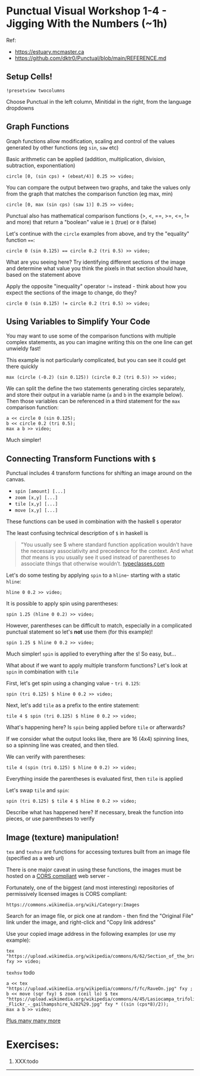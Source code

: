 # Punctual Visual Workshop 1-4 - Jigging With the Numbers (~1h)

Ref: 
 - https://estuary.mcmaster.ca
 - https://github.com/dktr0/Punctual/blob/main/REFERENCE.md

## Setup Cells!

`!presetview twocolumns`

Choose Punctual in the left column, Minitidal in the right, from the language dropdowns

## Graph Functions

Graph functions allow modification, scaling and control of the values generated by other functions (eg `sin`, `saw` etc)

Basic arithmetic can be applied (addition, multiplication, division, subtraction, exponentiation)

```
circle [0, (sin cps) + (ebeat/4)] 0.25 >> video;
```

You can compare the output between two graphs, and take the values only from the graph that matches the comparison function (eg max, min) 

```
circle [0, max (sin cps) (saw 1)] 0.25 >> video;
```

Punctual also has mathematical comparison functions (>, <, ==, >=, <=, != and more) that return a "boolean" value ie `1` (true) or `0` (false)

Let's continue with the `circle` examples from above, and try the "equality" function `==`:

```
circle 0 (sin 0.125) == circle 0.2 (tri 0.5) >> video;
```

What are you seeing here? Try identifying different sections of the image and determine what value you think the pixels in that section should have, based on the statement above

Apply the opposite "inequality" operator `!=` instead - think about how you expect the sections of the image to change, do they?

```
circle 0 (sin 0.125) != circle 0.2 (tri 0.5) >> video;
```

## Using Variables to Simplify Your Code

You may want to use some of the comparison functions with multiple complex statements, as you can imagine writing this on the one line can get unwieldy fast!

This example is not particularly complicated, but you can see it could get there quickly

```
max (circle (-0.2) (sin 0.125)) (circle 0.2 (tri 0.5)) >> video;
```

We can split the define the two statements generating circles separately, and store their output in a variable name (`a` and `b` in the example below). Then those variables can be referenced in a third statement for the `max` comparison function:


```
a << circle 0 (sin 0.125);
b << circle 0.2 (tri 0.5);
max a b >> video;
```

Much simpler!


## Connecting Transform Functions with `$`

Punctual includes 4 transform functions for shifting an image around on the canvas. 
 - `spin [amount] [...]`
 - `zoom [x,y] [...]`
 - `tile [x,y] [...]`
 - `move [x,y] [...]`

These functions can be used in combination with the haskell `$` operator

The least confusing technical description of `$` in haskell is

> "You usually see $ where standard function application wouldn’t have the necessary associativity and precedence for the context. And what *that* means is you usually see it used instead of parentheses to associate things that otherwise wouldn’t.
> [typeclasses.com](https://typeclasses.com/featured/dollar)

Let's do some testing by applying `spin` to a `hline`- starting with a static `hline`:

```
hline 0 0.2 >> video;
```

It is possible to apply spin using parentheses:

```
spin 1.25 (hline 0 0.2) >> video;
```

However, parentheses can be difficult to match, especially in a complicated punctual statement so let's **not** use them (for this example)!

```
spin 1.25 $ hline 0 0.2 >> video;
```

Much simpler! `spin` is applied to everything after the `$`! So easy, but...

What about if we want to apply multiple transform functions? Let's look at `spin` in combination with `tile`

First, let's get spin using a changing value - `tri 0.125`:

```
spin (tri 0.125) $ hline 0 0.2 >> video;
```

Next, let's add `tile` as a prefix to the entire statement:

```
tile 4 $ spin (tri 0.125) $ hline 0 0.2 >> video;
```

What's happening here? Is `spin` being applied before `tile` or afterwards?

If we consider what the output looks like, there are 16 (4x4) spinning lines, so a spinning line was created, and then tiled.

We can verify with parentheses:

```
tile 4 (spin (tri 0.125) $ hline 0 0.2) >> video;
```

Everything inside the parentheses is evaluated first, then `tile` is applied

Let's swap `tile` and `spin`:

```
spin (tri 0.125) $ tile 4 $ hline 0 0.2 >> video;
```

Describe what has happened here? If necessary, break the function into pieces, or use parentheses to verify 


## Image (texture) manipulation!

`tex` and `texhsv` are functions for accessing textures built from an image file (specified as a web url)

There is one major caveat in using these functions, the images must be hosted on a [CORS compliant](https://developer.mozilla.org/en-US/docs/Web/HTTP/CORS) web server - 

Fortunately, one of the biggest (and most interesting) repositories of permissively licensed images is CORS compliant:

    https://commons.wikimedia.org/wiki/Category:Images

Search for an image file, or pick one at random - then find the "Original File" link under the image, and right-click and "Copy link address"

Use your copied image address in the following examples (or use my example):

```
tex "https://upload.wikimedia.org/wikipedia/commons/6/62/Section_of_the_brain%2C_19th_century._Wellcome_L0000838.jpg" fxy >> video;
```

`texhsv` todo


```
a << tex "https://upload.wikimedia.org/wikipedia/commons/f/fc/RaveOn.jpg" fxy ;
b << move (sqr fxy) $ zoom (ceil lo) $ tex "https://upload.wikimedia.org/wikipedia/commons/4/45/Lasiocampa_trifolii_-_Flickr_-_gailhampshire_%282%29.jpg" fxy * ((sin (cps*8)/2));
max a b >> video;
```

[Plus many many more](https://github.com/dktr0/Punctual/blob/main/REFERENCE.md#punctual-graph-functions)


# Exercises:

1. XXX:todo

---
